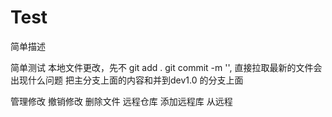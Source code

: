 # Test
简单描述

简单测试 本地文件更改，先不 git add . 
git commit -m '',
直接拉取最新的文件会出现什么问题
把主分支上面的内容和并到dev1.0 的分支上面


管理修改
撤销修改
删除文件
远程仓库
添加远程库
从远程